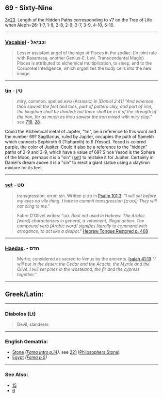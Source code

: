 ## 69 - Sixty-Nine
[3](3)x[23](23). Length of the Hidden Paths corresponding to √7 on the Tree of Life when Aleph=26: 1-7, 1-8, 2-8, 2-9, 3-7, 3-9, 4-10, 5-10.

---

### [Vacabiel](/keys/VKBIAL) - וכביאל
> Lesser assistant angel of the sign of Pisces in the zodiac. [In joint rule with Rasamasa, another Genius-E. Levi, Transcendental Magic} Pisces is attributed to alchemical multiplication, to sleep, and to the Corporeal Intelligence, which organizes the body cells into the new image.

---

### [tin](/keys/TIN) - טין
> miry, common. spelled טינא (Aramaic) in *[Daniel 2:41] "And whereas thou sawest the feet and toes, part of potters clay, and part of iron, the kingdom shall be divided; but there shall be in it of the strength of the iron, for as much as thou sawest the iron mixed with miry clay."* see [719](719), [28](28).

Could the Alchemical metal of Jupiter, "tin", be a reference to this word and the number 69? Sagittarius, ruled by Jupiter, occupies the path of Samekh which connects Sephiroth 6 (Tiphareth) to 9 (Yesod). Yesod is colored purple, the color of Jupiter. Could it also be a reference to the "hidden" paths of 2-9 and 3-9, which have a value of 69? Since Yesod is the Sphere of the Moon, perhaps it is a "sin" ([set](/keys/ST)) to mistake it for Jupiter. Certainly in Daniel's dream above it is a "sin" to erect a giant statue using a clay/iron mixture for its feet.

---

### [set](/keys/ST) - סט
> transgression; error, sin. Written סטים in [Psalm 101:3](http://biblehub.com/psalms/101-3.htm): *"I will set before my eyes no vile thing. I hate to commit transgression [סטים]; They will not cling to me."*

> Fabre D'Olivet writes: *"סט. Root not used in Hebrew. The Arabic [word] characterizes in general, a vehement, illegal action. The compound verb [Arabic word] signifies literally to command with arrogance, to act like a despot."* [Hebrew Tongue Restored p. 408](https://archive.org/stream/hebraictongueres00fabriala#page/408)

---

### [Haedas](/keys/HDS). - הדס
> Myrtle; considered as sacred to Venus by the ancients. [Isaiah 41:19](http://biblehub.com/isaiah/41-19.htm) *"I will put in the desert the Cedar and the Acacia, the Myrtle and the Olive. I will set pines in the wasteland, the fir and the cypress together."*

---

## Greek/Latin:

---

### Diabolos (Lt)
> Devil; slanderer.

---

### English Gematria:

- [Stone](/english?word=Stone) *([Fama Intro p.14](https://archive.org/stream/fameconfessionof00vaug#page/n14))*. see [221](221) ([Philosophers Stone](/english?word=Philosophers+Stone))
- [Egypt](/english?word=Egypt) *([Fama p.5](https://archive.org/stream/fameconfessionof00vaug#page/5))*

---

### See Also:

- [15](15)
- [6](6)
